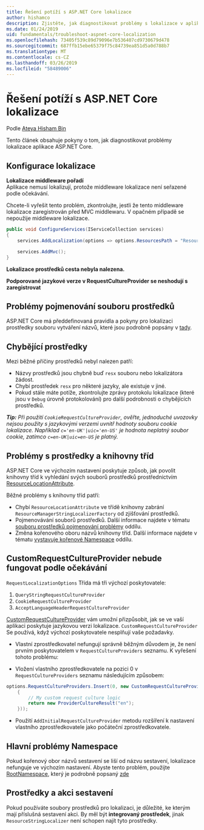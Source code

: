 ```yaml
---
title: Řešení potíží s ASP.NET Core lokalizace
author: hishamco
description: Zjistěte, jak diagnostikovat problémy s lokalizace v aplikacích ASP.NET Core.
ms.date: 01/24/2019
uid: fundamentals/troubleshoot-aspnet-core-localization
ms.openlocfilehash: 73405f539c89d79096e7b536407cd9730679d478
ms.sourcegitcommit: 687ffb15ebe65379f75c84739ea851d5a0d788b7
ms.translationtype: MT
ms.contentlocale: cs-CZ
ms.lasthandoff: 03/26/2019
ms.locfileid: "58489006"
---
```

# <a name="troubleshoot-aspnet-core-localization"></a>Řešení potíží s ASP.NET Core lokalizace

Podle [Ateya Hisham Bin](https://github.com/hishamco)

Tento článek obsahuje pokyny o tom, jak diagnostikovat problémy lokalizace aplikace ASP.NET Core.

## <a name="localization-configuration-issues"></a>Konfigurace lokalizace

**Lokalizace middleware pořadí**  
Aplikace nemusí lokalizují, protože middleware lokalizace není seřazené podle očekávání.

Chcete-li vyřešit tento problém, zkontrolujte, jestli že tento middleware lokalizace zaregistrován před MVC middlewaru. V opačném případě se nepoužije middleware lokalizace.

```csharp
public void ConfigureServices(IServiceCollection services)
{
    services.AddLocalization(options => options.ResourcesPath = "Resources");

    services.AddMvc();
}
```

**Lokalizace prostředků cesta nebyla nalezena.**

**Podporované jazykové verze v RequestCultureProvider se neshodují s zaregistrovat**  

## <a name="resource-file-naming-issues"></a>Problémy pojmenování souboru prostředků

ASP.NET Core má předdefinovaná pravidla a pokyny pro lokalizaci prostředky souboru vytváření názvů, které jsou podrobně popsány v [tady](xref:fundamentals/localization?view=aspnetcore-2.2#resource-file-naming).

## <a name="missing-resources"></a>Chybějící prostředky

Mezi běžné příčiny prostředků nebyl nalezen patří:

- Názvy prostředků jsou chybně buď `resx` souboru nebo lokalizátora žádost.
- Chybí prostředek `resx` pro některé jazyky, ale existuje v jiné.
- Pokud stále máte potíže, zkontrolujte zprávy protokolu lokalizace (které jsou v `Debug` úrovně protokolování) pro další podrobnosti o chybějících prostředků.

_**Tip:** Při použití `CookieRequestCultureProvider`, ověřte, jednoduché uvozovky nejsou použity s jazykovými verzemi uvnitř hodnoty souboru cookie lokalizace. Například `c='en-UK'|uic='en-US'` je hodnota neplatný soubor cookie, zatímco `c=en-UK|uic=en-US` je platný._

## <a name="resources--class-libraries-issues"></a>Problémy s prostředky a knihovny tříd

ASP.NET Core ve výchozím nastavení poskytuje způsob, jak povolit knihovny tříd k vyhledání svých souborů prostředků prostřednictvím [ResourceLocationAttribute](/dotnet/api/microsoft.extensions.localization.resourcelocationattribute?view=aspnetcore-2.1).

Běžné problémy s knihovny tříd patří:
- Chybí `ResourceLocationAttribute` ve třídě knihovny zabrání `ResourceManagerStringLocalizerFactory` od zjišťování prostředků.
- Pojmenovávání souborů prostředků. Další informace najdete v tématu [souboru prostředků pojmenování problémy](#resource-file-naming-issues) oddílu.
- Změna kořenového oboru názvů knihovny tříd. Další informace najdete v tématu [vystavuje kořenové Namespace](#root-namespace-issues) oddílu.

## <a name="customrequestcultureprovider-doesnt-work-as-expected"></a>CustomRequestCultureProvider nebude fungovat podle očekávání

`RequestLocalizationOptions` Třída má tři výchozí poskytovatele:

1. `QueryStringRequestCultureProvider`
2. `CookieRequestCultureProvider`
3. `AcceptLanguageHeaderRequestCultureProvider`

[CustomRequestCultureProvider](/dotnet/api/microsoft.aspnetcore.localization.customrequestcultureprovider?view=aspnetcore-2.1) vám umožní přizpůsobit, jak se ve vaší aplikaci poskytuje jazykovou verzi lokalizace. `CustomRequestCultureProvider` Se používá, když výchozí poskytovatele nesplňují vaše požadavky.

- Vlastní zprostředkovatel nefungují správně běžným důvodem je, že není prvním poskytovatelem v `RequestCultureProviders` seznamu. K vyřešení tohoto problému:

- Vložení vlastního zprostředkovatele na pozici 0 v `RequestCultureProviders` seznamu následujícím způsobem:

```csharp
options.RequestCultureProviders.Insert(0, new CustomRequestCultureProvider(async context =>
    {
        // My custom request culture logic
        return new ProviderCultureResult("en");
    }));
```

- Použití `AddInitialRequestCultureProvider` metodu rozšíření k nastavení vlastního zprostředkovatele jako počáteční zprostředkovatele.

## <a name="root-namespace-issues"></a>Hlavní problémy Namespace

Pokud kořenový obor názvů sestavení se liší od názvu sestavení, lokalizace nefunguje ve výchozím nastavení. Abyste tento problém, použijte [RootNamespace](/dotnet/api/microsoft.extensions.localization.rootnamespaceattribute?view=aspnetcore-2.1), který je podrobně popsaný [zde](xref:fundamentals/localization?view=aspnetcore-2.2#resource-file-naming)

## <a name="resources--build-action"></a>Prostředky a akci sestavení

Pokud používáte soubory prostředků pro lokalizaci, je důležité, ke kterým mají příslušná sestavení akci. By měl být **integrovaný prostředek**, jinak `ResourceStringLocalizer` není schopen najít tyto prostředky.
